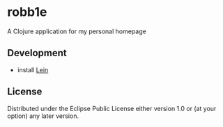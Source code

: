 # robb1e

A Clojure application for my personal homepage

## Development

- install [Lein](leiningen.org)

## License

Distributed under the Eclipse Public License either version 1.0 or (at
your option) any later version.
